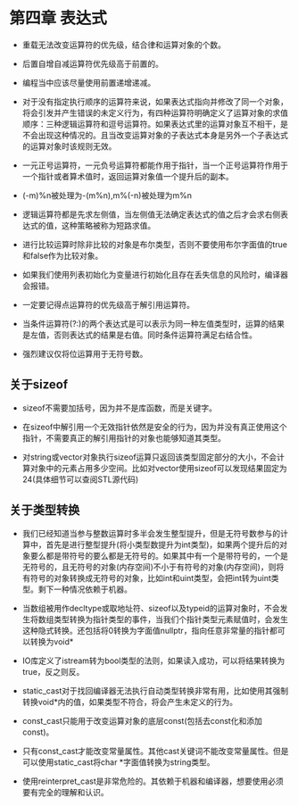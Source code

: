 # 第四章 表达式

* 重载无法改变运算符的优先级，结合律和运算对象的个数。
* 后置自增自减运算符优先级高于前置的。
* 编程当中应该尽量使用前置递增递减。
* 对于没有指定执行顺序的运算符来说，如果表达式指向并修改了同一个对象，将会引发并产生错误的未定义行为，有四种运算符明确定义了运算对象的求值顺序：三种逻辑运算符和逗号运算符。如果表达式里的运算对象互不相干，是不会出现这种情况的。且当改变运算对象的子表达式本身是另外一个子表达式的运算对象时该规则无效。

* 一元正号运算符，一元负号运算符都能作用于指针，当一个正号运算符作用于一个指针或者算术值时，返回运算对象值一个提升后的副本。
* (-m)%n被处理为-(m%n),m%(-n)被处理为m%n
* 逻辑运算符都是先求左侧值，当左侧值无法确定表达式的值之后才会求右侧表达式的值，这种策略被称为短路求值。
* 进行比较运算时除非比较的对象是布尔类型，否则不要使用布尔字面值的true和false作为比较对象。

* 如果我们使用列表初始化为变量进行初始化且存在丢失信息的风险时，编译器会报错。
* 一定要记得点运算符的优先级高于解引用运算符。

* 当条件运算符(?:)的两个表达式是可以表示为同一种左值类型时，运算的结果是左值，否则表达式的结果是右值。同时条件运算符满足右结合性。

* 强烈建议仅将位运算用于无符号数。

## 关于sizeof

* sizeof不需要加括号，因为并不是库函数，而是关键字。
* 在sizeof中解引用一个无效指针依然是安全的行为，因为并没有真正使用这个指针，不需要真正的解引用指针的对象也能够知道其类型。

* 对string或vector对象执行sizeof运算只返回该类型固定部分的大小，不会计算对象中的元素占用多少空间。比如对vector使用sizeof可以发现结果固定为24(具体细节可以查阅STL源代码)

## 关于类型转换

* 我们已经知道当参与整数运算时多半会发生整型提升，但是无符号数参与的计算中，首先是进行整型提升(将小类型数提升为int类型)，如果两个提升后的对象要么都是带符号的要么都是无符号的。如果其中有一个是带符号的，一个是无符号的，且无符号的对象(内存空间)不小于有符号的对象(内存空间)，则将有符号的对象转换成无符号的对象，比如int和uint类型，会把int转为uint类型。剩下一种情况依赖于机器。

* 当数组被用作decltype或取地址符、sizeof以及typeid的运算对象时，不会发生将数组类型转换为指针类型的事件，当我们个指针类型元素赋值时，会发生这种隐式转换。还包括将0转换为字面值nullptr，指向任意非常量的指针都可以转换为void*
* IO库定义了istream转为bool类型的法则，如果读入成功，可以将结果转换为true，反之则反。

* static_cast对于找回编译器无法执行自动类型转换非常有用，比如使用其强制转换void*内的值，如果类型不符合，将会产生未定义的行为。
* const_cast只能用于改变运算对象的底层const(包括去const化和添加const)。
* 只有const_cast才能改变常量属性。其他cast关键词不能改变常量属性。但是可以使用static_cast将char *字面值转换为string类型。
* 使用reinterpret_cast是非常危险的。其依赖于机器和编译器，想要使用必须要有完全的理解和认识。